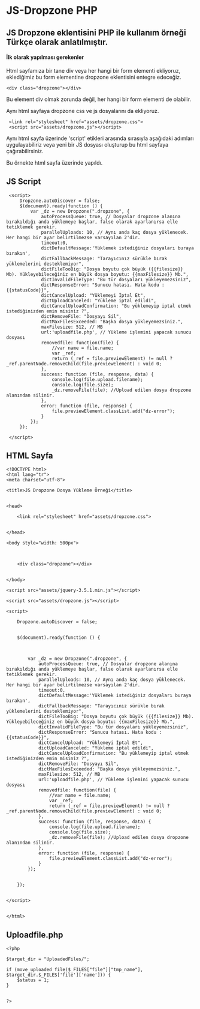 # JS-Dropzone PHP

## JS Dropzone eklentisini PHP ile kullanım örneği Türkçe olarak anlatılmıştır.

#### İlk olarak yapılması gerekenler

 Html sayfamıza bir tane div veya her hangi bir form elementi ekliyoruz,
 eklediğimiz bu form elementine dropzone eklentisini entegre edeceğiz.
 
    <div class="dropzone"></div>
 
 Bu element div olmak zorunda değil, her hangi bir form elementi de olabilir.
 
 Aynı html sayfaya dropzone css ve js dosyalarını da ekliyoruz.
 
     <link rel="stylesheet" href="assets/dropzone.css">     
     <script src="assets/dropzone.js"></script>
 
 Aynı html sayfa üzerinde 'script' etikleri arasında sırasıyla aşağıdaki adımları uygulayabiliriz veya yeni bir JS dosyası oluşturup bu html sayfaya çağırabilirsiniz.
 
 Bu örnekte html sayfa üzerinde yapıldı.
 
 ## JS Script
     <script>
         Dropzone.autoDiscover = false;
         $(document).ready(function () {
             var _dz = new Dropzone(".dropzone", {
                 autoProcessQueue: true, // Dosyalar dropzone alanına bırakıldığı anda yüklemeye başlar, false olarak ayarlanırsa elle tetiklemek gerekir.
                 parallelUploads: 10, // Aynı anda kaç dosya yüklenecek. Her hangi bir ayar belirtilmezse varsayılan 2'dir.
                 timeout:0,
                 dictDefaultMessage:'Yüklemek istediğiniz dosyaları buraya bırakın',
                 dictFallbackMessage: "Tarayıcınız sürükle bırak yüklemelerini desteklemiyor",
                 dictFileTooBig: "Dosya boyutu çok büyük ({{filesize}} Mb). Yükleyebileceğiniz en büyük dosya boyutu: {{maxFilesize}} Mb.",
                 dictInvalidFileType: "Bu tür dosyaları yükleyemezsiniz",
                 dictResponseError: "Sunucu hatası. Hata kodu : {{statusCode}}",
                 dictCancelUpload: "Yüklemeyi İptal Et",
                 dictUploadCanceled: "Yükleme iptal edildi",
                 dictCancelUploadConfirmation: "Bu yüklemeyip iptal etmek istediğinizden emin misiniz ?",
                 dictRemoveFile: "Dosyayı Sil",
                 dictMaxFilesExceeded: "Başka dosya yükleyemezsiniz.",
                 maxFilesize: 512, // MB
                 url:'uploadfile.php', // Yükleme işlemini yapacak sunucu dosyası
                 removedfile: function(file) {
                     //var name = file.name;
                     var _ref;
                     return (_ref = file.previewElement) != null ? _ref.parentNode.removeChild(file.previewElement) : void 0;
                 },
                 success: function (file, response, data) {
                     console.log(file.upload.filename);
                     console.log(file.size);
                     _dz.removeFile(file); //Upload edilen dosya dropzone alanından silinir.
                 },
                 error: function (file, response) {
                     file.previewElement.classList.add("dz-error");
                 }
             });
         });
     
     </script>
     
     
     
 ## HTML Sayfa
  
    <!DOCTYPE html>
    <html lang="tr">
    <meta charset="utf-8">
    
    <title>JS Dropzone Dosya Yükleme Örneği</title>
    
    
    <head>
    
        <link rel="stylesheet" href="assets/dropzone.css">
    
    
    </head>
    
    <body style="width: 500px">
    
        
    
        <div class="dropzone"></div>
    
    
    </body>
    
    <script src="assets/jquery-3.5.1.min.js"></script>
    
    <script src="assets/dropzone.js"></script>
    
    <script>
    
        Dropzone.autoDiscover = false;
    
    
        $(document).ready(function () {
    
    
    
            var _dz = new Dropzone(".dropzone", {
                autoProcessQueue: true, // Dosyalar dropzone alanına bırakıldığı anda yüklemeye başlar, false olarak ayarlanırsa elle tetiklemek gerekir.
                parallelUploads: 10, // Aynı anda kaç dosya yüklenecek. Her hangi bir ayar belirtilmezse varsayılan 2'dir.
                timeout:0,
                dictDefaultMessage:'Yüklemek istediğiniz dosyaları buraya bırakın',
                dictFallbackMessage: "Tarayıcınız sürükle bırak yüklemelerini desteklemiyor",
                dictFileTooBig: "Dosya boyutu çok büyük ({{filesize}} Mb). Yükleyebileceğiniz en büyük dosya boyutu: {{maxFilesize}} Mb.",
                dictInvalidFileType: "Bu tür dosyaları yükleyemezsiniz",
                dictResponseError: "Sunucu hatası. Hata kodu : {{statusCode}}",
                dictCancelUpload: "Yüklemeyi İptal Et",
                dictUploadCanceled: "Yükleme iptal edildi",
                dictCancelUploadConfirmation: "Bu yüklemeyip iptal etmek istediğinizden emin misiniz ?",
                dictRemoveFile: "Dosyayı Sil",
                dictMaxFilesExceeded: "Başka dosya yükleyemezsiniz.",
                maxFilesize: 512, // MB
                url:'uploadfile.php', // Yükleme işlemini yapacak sunucu dosyası
                removedfile: function(file) {
                    //var name = file.name;
                    var _ref;
                    return (_ref = file.previewElement) != null ? _ref.parentNode.removeChild(file.previewElement) : void 0;
                },
                success: function (file, response, data) {
                    console.log(file.upload.filename);
                    console.log(file.size);
                    _dz.removeFile(file); //Upload edilen dosya dropzone alanından silinir.
                },
                error: function (file, response) {
                    file.previewElement.classList.add("dz-error");
                }
            });
    
    
        });
    
    
    </script>
    
    
    </html>
     
     
 ## Uploadfile.php
 
     
    <?php
        
    $target_dir = "UploadedFiles/";
    
    if (move_uploaded_file($_FILES["file"]["tmp_name"], $target_dir.$_FILES['file']['name'])) {
        $status = 1;
    }
    
    
    ?>
     
